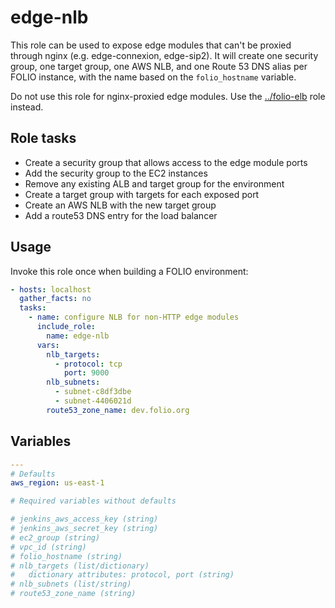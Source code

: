 # edge-nlb

This role can be used to expose edge modules that can't be proxied through nginx (e.g. edge-connexion, edge-sip2). It will create one security group, one target group, one AWS NLB, and one Route 53 DNS alias per FOLIO instance, with the name based on the `folio_hostname` variable.

Do not use this role for nginx-proxied edge modules. Use the [../folio-elb](folio-elb) role instead.

## Role tasks

* Create a security group that allows access to the edge module ports
* Add the security group to the EC2 instances
* Remove any existing ALB and target group for the environment
* Create a target group with targets for each exposed port
* Create an AWS NLB with the new target group
* Add a route53 DNS entry for the load balancer

## Usage

Invoke this role once when building a FOLIO environment:

```yaml
- hosts: localhost
  gather_facts: no
  tasks:
    - name: configure NLB for non-HTTP edge modules
      include_role:
        name: edge-nlb
      vars:
        nlb_targets:
          - protocol: tcp
            port: 9000
        nlb_subnets:
          - subnet-c8df3dbe
          - subnet-4406021d
        route53_zone_name: dev.folio.org
```

## Variables
```yaml
---
# Defaults
aws_region: us-east-1

# Required variables without defaults

# jenkins_aws_access_key (string)
# jenkins_aws_secret_key (string)
# ec2_group (string)
# vpc_id (string)
# folio_hostname (string)
# nlb_targets (list/dictionary)
#   dictionary attributes: protocol, port (string)
# nlb_subnets (list/string)
# route53_zone_name (string)
```
